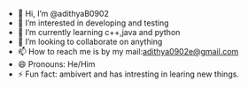 - 👋 Hi, I’m @adithyaB0902
- 👀 I’m interested in developing and testing
- 🌱 I’m currently learning c++,java and python
- 💞️ I’m looking to collaborate on anything
- 📫 How to reach me is by my mail:adithya0902e@gmail.com
- 😄 Pronouns: He/Him
- ⚡ Fun fact: ambivert and has intresting in learing new things.

<!---
adithyaB0902/adithyaB0902 is a ✨ special ✨ repository because its `README.md` (this file) appears on your GitHub profile.
You can click the Preview link to take a look at your changes.
--->
